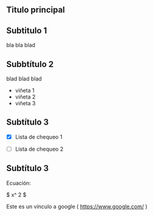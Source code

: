 ## Titulo principal

## Subtitulo 1

bla bla blad

## Subbtítulo 2

blad blad blad

* viñeta 1 
* viñeta 2
* viñeta 3

## Subtítulo 3

- [X] Lista de chequeo 1

- [ ] Lista de chequeo 2

## Subtítulo 3

Ecuación:

$ x^ 2 $

Este es un vínculo a google ( https://www.google.com/ )
